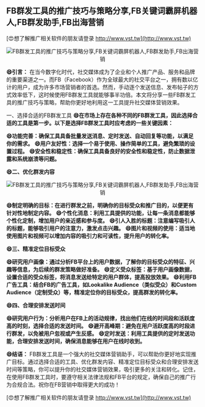 ## **FB群发工具的推广技巧与策略分享,FB关键词霸屏机器人,FB群发助手,FB出海营销**

[😍想了解推广相关软件的朋友请登录 http://www.vst.tw](http://www.vst.tw)

 <center><img src="https://vst.tw/MP4/tuiguang/png/3.png" alt="FB群发工具的推广技巧与策略分享,FB关键词霸屏机器人,FB群发助手,FB出海营销"></center>

**😄引言：**
在当今数字化时代，社交媒体成为了企业和个人推广产品、服务和品牌的重要渠道之一。而FB（Facebook）作为全球最大的社交平台之一，拥有数以亿计的用户，成为许多市场营销者的首选。然而，手动逐个发送信息、发布帖子的方式效率低下，这时候使用FB群发工具就能够事半功倍。本文将分享一些FB群发工具的推广技巧与策略，帮助你更好地利用这一工具提升社交媒体营销效果。

一、选择合适的FB群发工具
**😄在市场上存在各种不同的FB群发工具，因此选择合适的工具是第一步。以下是选择FB群发工具时应考虑的一些关键因素：**

**😄功能完善：确保工具具备批量发送消息、定时发送、自动回复等功能，以满足你的需求。**
**😄用户友好性：选择一个易于使用、操作简单的工具，避免繁琐的设置过程。**
**😄安全性和稳定性：确保工具具备良好的安全性和稳定性，防止数据泄露和系统崩溃等问题。**

**😄二、优化群发内容**

 <center><img src="https://vst.tw/MP4/tuiguang/png/6.png" alt="FB群发工具的推广技巧与策略分享,FB关键词霸屏机器人,FB群发助手,FB出海营销"></center>

**😄制定明确的目标：在进行群发之前，明确你的目标受众和推广目的，以便更有针对性地制定内容。**
**😄个性化消息：利用工具提供的功能，让每一条消息都能够个性化定制，增加用户的亲近感和参与度。**
**😄引人入胜的标题：注意编写吸引人的标题，能够吸引用户的注意力，激发点击兴趣。**
**😄图片和视频的使用：适当地使用图片和视频可以增加内容的吸引力和可读性，提升用户的转化率。**

**😄三、精准定位目标受众**

**😄研究用户画像：通过分析FB平台上的用户数据，了解你的目标受众的特征、兴趣等信息，为后续的群发策略做好准备。**
**😄定义受众标签：基于用户画像数据，设置合适的受众标签，将消息发送给特定的用户群体，提高投放效果。**
**😄利用FB广告工具：结合FB的广告工具，如Lookalike Audience（类似受众）和Custom Audience（定制受众）等，精准定位你的目标受众，提高群发的转化率。**

**😄四、合理安排发送时间**

**😄研究用户行为：分析用户在FB上的活动规律，找出他们在线的时间段和活跃度高的时刻，选择合适的发送时间。**
**😄避开高峰期：避免在用户活跃度高的时段进行群发，以免被用户忽视或产生反感。**
**😄定时发送：利用工具提供的定时发送功能，合理安排发送时间，确保消息能够在用户在线时收到。**

**😄结语：**
FB群发工具是一个强大的社交媒体营销助手，可以帮助你更好地实现推广目标。通过选择合适的工具、优化群发内容、精准定位目标受众和合理安排发送时间等策略，你可以提升你的社交媒体营销效果，吸引更多的关注和转化。记住，在使用FB群发工具时，要遵守相关法律法规和FB平台的规定，确保自己的推广行为合规合法。祝你在FB营销中取得更大的成功！

[😍想了解推广相关软件的朋友请登录 http://www.vst.tw](http://www.vst.tw)



